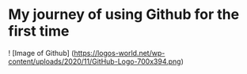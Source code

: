 # My journey of using Github for the first time
! [Image of Github] (https://logos-world.net/wp-content/uploads/2020/11/GitHub-Logo-700x394.png) 
